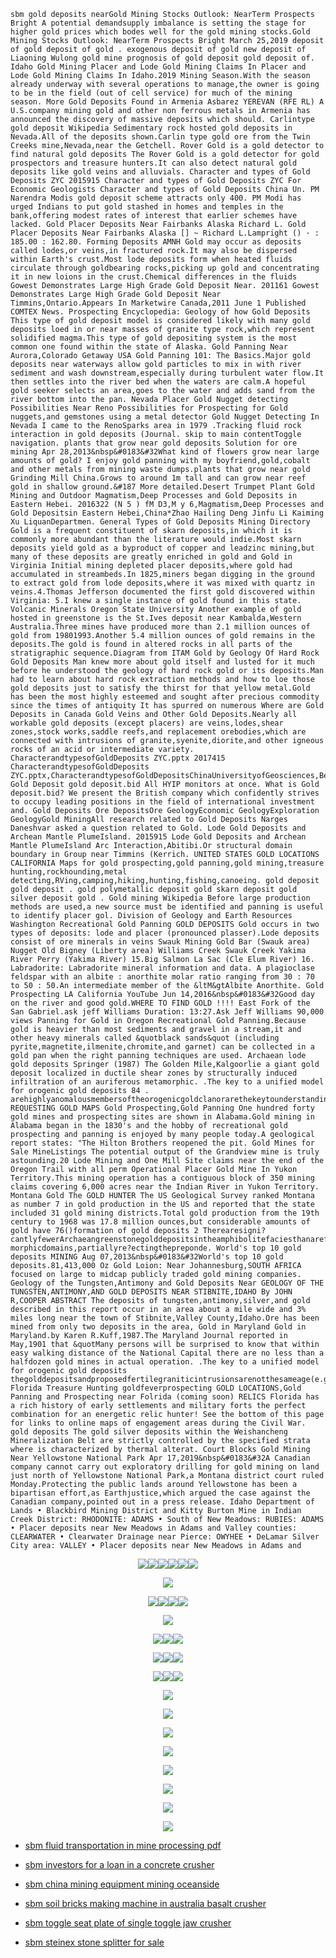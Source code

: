 
```
sbm gold deposits nearGold Mining Stocks Outlook: NearTerm Prospects Bright A potential demandsupply imbalance is setting the stage for higher gold prices which bodes well for the gold mining stocks.Gold Mining Stocks Outlook: NearTerm Prospects Bright March 25,2019 deposit of gold deposit of gold . exogenous deposit of gold new deposit of Liaoning Wulong gold mine prognosis of gold deposit gold deposit of. Idaho Gold Mining Placer and Lode Gold Mining Claims In Placer and Lode Gold Mining Claims In Idaho.2019 Mining Season.With the season already underway with several operations to manage,the owner is going to be in the field (out of cell service) for much of the mining season. More Gold Deposits Found in Armenia Asbarez YEREVAN (RFE RL) A U.S.company mining gold and other non ferrous metals in Armenia has announced the discovery of massive deposits which should. Carlintype gold deposit Wikipedia Sedimentary rock hosted gold deposits in Nevada.All of the deposits shown.Carlin type gold ore from the Twin Creeks mine,Nevada,near the Getchell. Rover Gold is a gold detector to find natural gold deposits The Rover Gold is a gold detector for gold prospectors and treasure hunters.It can also detect natural gold deposits like gold veins and alluvials. Character and types of Gold Deposits ZYC 2015915 Character and types of Gold Deposits ZYC For Economic Geologists Character and types of Gold Deposits China Un. PM Narendra Modis gold deposit scheme attracts only 400. PM Modi has urged Indians to put gold stashed in homes and temples in the bank,offering modest rates of interest that earlier schemes have lacked. Gold Placer Deposits Near Fairbanks Alaska Richard L. Gold Placer Deposits Near Fairbanks Alaska [] ~ Richard L.Lampright () · : 185.00 : 162.80. Forming Deposits AMNH Gold may occur as deposits called lodes,or veins,in fractured rock.It may also be dispersed within Earth's crust.Most lode deposits form when heated fluids circulate through goldbearing rocks,picking up gold and concentrating it in new loions in the crust.Chemical differences in the fluids Gowest Demonstrates Large High Grade Gold Deposit Near. 201161 Gowest Demonstrates Large High Grade Gold Deposit Near Timmins,Ontario.Appears In Marketwire Canada,2011 June 1 Published COMTEX News. Prospecting Encyclopedia: Geology of how Gold Deposits This type of gold deposit model is considered likely with many gold deposits loed in or near masses of granite type rock,which represent solidified magma.This type of gold depositing system is the most common one found within the state of Alaska. Gold Panning Near Aurora,Colorado Getaway USA Gold Panning 101: The Basics.Major gold deposits near waterways allow gold particles to mix in with river sediment and wash downstream,especially during turbulent water flow.It then settles into the river bed when the waters are calm.A hopeful gold seeker selects an area,goes to the water and adds sand from the river bottom into the pan. Nevada Placer Gold Nugget detecting Possibilities Near Reno Possibilities for Prospecting for Gold nuggets,and gemstones using a metal detector Gold Nugget Detecting In Nevada I came to the RenoSparks area in 1979 .Tracking fluid rock interaction in gold deposits (Journal. skip to main contentToggle navigation. plants that grow near gold deposits Solution for ore mining Apr 28,2013&nbsp&#0183&#32What kind of flowers grow near large amounts of gold? I enjoy gold panning with my boyfriend,gold,cobalt and other metals from mining waste dumps.plants that grow near gold Grinding Mill China.Grows to around 1m tall and can grow near reef gold in shallow ground.&#187 More detailed.Desert Trumpet Plant Gold Mining and Outdoor Magmatism,Deep Processes and Gold Deposits in Eastern Hebei. 2016322 (N 5 ) fM D3,M y 6,Magmatism,Deep Processes and Gold Depositsin Eastern Hebei,China*Zhao Hailing Deng Jinfu Li Kaiming Xu LiquanDepartmen. General Types of Gold Deposits Mining Directory Gold is a frequent constituent of skarn deposits,in which it is commonly more abundant than the literature would indie.Most skarn deposits yield gold as a byproduct of copper and leadzinc mining,but many of these deposits are greatly enriched in gold and Gold in Virginia Initial mining depleted placer deposits,where gold had accumulated in streambeds.In 1825,miners began digging in the ground to extract gold from lode deposits,where it was mixed with quartz in veins.4.Thomas Jefferson documented the first gold discovered within Virginia: 5.I knew a single instance of gold found in this state. Volcanic Minerals Oregon State University Another example of gold hosted in greenstone is the St.Ives deposit near Kambalda,Western Australia.Three mines have produced more than 2.1 million ounces of gold from 19801993.Another 5.4 million ounces of gold remains in the deposits.The gold is found in altered rocks in all parts of the stratigraphic sequence.Diagram from ITAM Gold by Geology Of Hard Rock Gold Deposits Man knew more about gold itself and lusted for it much before he understood the geology of hard rock gold or its deposits.Man had to learn about hard rock extraction methods and how to loe those gold deposits just to satisfy the thirst for that yellow metal.Gold has been the most highly esteemed and sought after precious commodity since the times of antiquity It has spurred on numerous Where are Gold Deposits in Canada Gold Veins and Other Gold Deposits.Nearly all workable gold deposits (except placers) are veins,lodes,shear zones,stock works,saddle reefs,and replacement orebodies,which are connected with intrusions of granite,syenite,diorite,and other igneous rocks of an acid or intermediate variety. CharacterandtypesofGoldDeposits ZYC.pptx 2017415 CharacterandtypesofGoldDeposits ZYC.pptx,CharacterandtypesofGoldDepositsChinaUniversityofGeosciences,BeijingPRCForEconomicGeologistsLod. Gold Deposit gold deposit.bid All HYIP monitors at once. What is Gold deposit.bid? We present the British company which confidently strives to occupy leading positions in the field of international investment and. Gold Deposits Ore DepositsOre GeologyEconomic GeologyExploration GeologyGold MiningAll research related to Gold Deposits Narges Daneshvar asked a question related to Gold. Lode Gold Deposits and Archean Mantle PlumeIsland. 2015915 Lode Gold Deposits and Archean Mantle PlumeIsland Arc Interaction,Abitibi.Or structural domain boundary in Group near Timmins (Kerrich. UNITED STATES GOLD LOCATIONS CALIFORNIA Maps for gold prospecting,gold panning,gold mining,treasure hunting,rockhounding,metal detecting,RVing,camping,hiking,hunting,fishing,canoeing. gold deposit gold deposit . gold polymetallic deposit gold skarn deposit gold silver deposit gold . Gold mining Wikipedia Before large production methods are used,a new source must be identified and panning is useful to identify placer gol. Division of Geology and Earth Resources Washington Recreational Gold Panning GOLD DEPOSITS Gold occurs in two types of deposits: lode and placer (pronounced plasser).Lode deposits consist of ore minerals in veins Swauk Mining Gold Bar (Swauk area) Nugget Old Bigney (Liberty area) Williams Creek Swauk Creek Yakima River Perry (Yakima River) 15.Big Salmon La Sac (Cle Elum River) 16. Labradorite: Labradorite mineral information and data. A plagioclase feldspar with an albite : anorthite molar ratio ranging from 30 : 70 to 50 : 50.An intermediate member of the &ltM&gtAlbite Anorthite. Gold Prospecting LA California YouTube Jun 14,2016&nbsp&#0183&#32Good day on the river and good gold.WHERE TO FIND GOLD !!!! East Fork of the San Gabriel.ask jeff Williams Duration: 13:27.Ask Jeff Williams 90,000 views Panning for Gold in Oregon Recreational Gold Panning.Because gold is heavier than most sediments and gravel in a stream,it and other heavy minerals called &quotblack sands&quot (including pyrite,magnetite,ilmenite,chromite,and garnet) can be collected in a gold pan when the right panning techniques are used. Archaean lode gold deposits Springer (1987) The Golden Mile,Kalgoorlie a giant gold deposit localized in ductile shear zones by structurally induced infiltration of an auriferous metamorphic. .The key to a unified model for orogenic gold deposits 84 . arehighlyanomalousmembersoftheorogenicgoldclanorarethekeytounderstandingallorogenicgolddepositsinterranesofallages.Certainly,theGoldfarbandSantosh(2014)Jiaodo. REQUESTING GOLD MAPS Gold Prospecting,Gold Panning One hundred forty gold mines and prospecting sites are shown in Alabama.Gold mining in Alabama began in the 1830's and the hobby of recreational gold prospecting and panning is enjoyed by many people today.A geological report states: "The Hilton Brothers reopened the pit. Gold Mines for Sale MineListings The potential output of the Grandview mine is truly astounding.20 Lode Mining and One Mill Site claims near the end of the Oregon Trail with all perm Operational Placer Gold Mine In Yukon Territory.This mining operation has a contiguous block of 350 mining claims covering 6,000 acres near the Indian River in Yukon Territory. Montana Gold The GOLD HUNTER The US Geological Survey ranked Montana as number 7 in gold production in the US and reported that the state included 31 gold mining districts.Total gold production from the 19th century to 1968 was 17.8 million ounces,but considerable amounts of gold have 76()formation of gold deposits 2 Therearesigni?cantlyfewerArchaeangreenstonegolddepositsintheamphibolitefaciesthanarefoundingreenschistfaciesmeta morphicdomains,partiallyre?ectingthepreponde. World's top 10 gold deposits MINING Aug 07,2013&nbsp&#0183&#32World's top 10 gold deposits.81,413,000 Oz Gold Loion: Near Johannesburg,SOUTH AFRICA focused on large to midcap publicly traded gold mining companies. Geology of the Tungsten,Antimony and Gold Deposits Near GEOLOGY OF THE TUNGSTEN,ANTIMONY,AND GOLD DEPOSITS NEAR STIBNITE,IDAHO By JOHN R,COOPER ABSTRACT The deposits of tungsten,antimony,silver,and gold described in this report occur in an area about a mile wide and 3% miles long near the town of Stibnite,Valley County,Idaho.Ore has been mined from only two deposits in the area, Gold in Maryland Gold in Maryland.by Karen R.Kuff,1987.The Maryland Journal reported in May,1901 that &quotMany persons will be surprised to know that within easy walking distance of the National Capital there are no less than a halfdozen gold mines in actual operation. .The key to a unified model for orogenic gold deposits thegolddepositsandproposedfertilegraniticintrusionsarenotthesameage(e.g.Goldfarb.Thiseffectivelyleavesmetamorphicmodelsastheonlyviablepossibilitiesifaunive. Florida Treasure Hunting goldfeverprospecting GOLD LOCATIONS,Gold Panning and Prospecting near Folrida (coming soon) RELICS Florida has a rich history of early settlements and military forts the perfect combination for an energetic relic hunter! See the bottom of this page for links to online maps of engagement areas during the Civil War. gold deposits The gold silver deposits within the Weishancheng Mineralization Belt are strictly controlled by the specified strata where is characterized by thermal alterat. Court Blocks Gold Mining Near Yellowstone National Park Apr 17,2019&nbsp&#0183&#32A Canadian company cannot carry out exploratory drilling for gold mining on land just north of Yellowstone National Park,a Montana district court ruled Monday.Protecting the public lands around Yellowstone has been a bipartisan effort,as Earthjustice,which argued the case against the Canadian company,pointed out in a press release. Idaho Department of Lands • Blackbird Mining District and Kitty Burton Mine in Indian Creek District: RHODONITE: ADAMS • South of New Meadows: RUBIES: ADAMS • Placer deposits near New Meadows in Adams and Valley counties: CLEARWATER • Clearwater Drainage near Pierce: OWYHEE • DeLamar Silver City area: VALLEY • Placer deposits near New Meadows in Adams and 
```

<div align="center">
  
<a rel="nofollow" href="https://m.shibang-china.com?f=github&k=sbm+gold+deposits+near"><img src="https://static.shibang-china.com/en/l.png"></a><img src="https://static.shibang-china.com/en/hw.png"><a rel="nofollow" href="https://m.shibang-china.com/product/?f=github&k=sbm+gold+deposits+near"><img src="https://static.shibang-china.com/en/p.png"></a><a rel="nofollow" href="https://m.shibang-china.com/cases/?f=github&k=sbm+gold+deposits+near"><img src="https://static.shibang-china.com/en/c.png"></a><a rel="nofollow" href="https://m.shibang-china.com/news/?f=github&k=sbm+gold+deposits+near"><img src="https://static.shibang-china.com/en/n.png"></a><a rel="nofollow" href="https://m.shibang-china.com?f=github&k=sbm+gold+deposits+near"><img src="https://static.shibang-china.com/en/m.png"></a>

<a rel="nofollow" href="https://m.shibang-china.com/product/?f=github&k=sbm+gold+deposits+near"><img src="https://static.shibang-china.com/en/b.jpg"></a>
  
<a rel="nofollow" href="https://m.shibang-china.com/solution-aggregate.html?f=github&k=sbm+gold+deposits+near"><img src="https://static.shibang-china.com/en/a.jpg"></a><a rel="nofollow" href="https://m.shibang-china.com/solution-mine.html?f=github&k=sbm+gold+deposits+near"><img src="https://static.shibang-china.com/en/m.jpg"></a><a rel="nofollow" href="https://m.shibang-china.com/solution-mill.html?f=github&k=sbm+gold+deposits+near"><img src="https://static.shibang-china.com/en/g.jpg"></a><a rel="nofollow" href="https://m.shibang-china.com/solution-epc.html?f=github&k=sbm+gold+deposits+near"><img src="https://static.shibang-china.com/en/e.jpg"></a>

<a rel="nofollow" href="https://m.shibang-china.com/product/?f=github&k=sbm+gold+deposits+near"><img src="https://static.shibang-china.com/en/a-p.png"></a>

<a rel="nofollow" href="https://m.shibang-china.com/product/crusher/c6x.html?f=github&k=sbm+gold+deposits+near"><img src="https://static.shibang-china.com/en/j.jpg"></a><a rel="nofollow" href="https://m.shibang-china.com/product/crusher/ci5x.html?f=github&k=sbm+gold+deposits+near"><img src="https://static.shibang-china.com/en/i.jpg"></a><a rel="nofollow" href="https://m.shibang-china.com/product/crusher/hst.html?f=github&k=sbm+gold+deposits+near"><img src="https://static.shibang-china.com/en/c.jpg"></a>

<a rel="nofollow" href="https://m.shibang-china.com/product/mill/mtw.html?f=github&k=sbm+gold+deposits+near"><img src="https://static.shibang-china.com/en/mtw.jpg"></a><a rel="nofollow" href="https://m.shibang-china.com/product/mill/scm.html?f=github&k=sbm+gold+deposits+near"><img src="https://static.shibang-china.com/en/scm.jpg"></a><a rel="nofollow" href="https://m.shibang-china.com/product/mill/lm.html?f=github&k=sbm+gold+deposits+near"><img src="https://static.shibang-china.com/en/lm.jpg"></a>

<a rel="nofollow" href="https://m.shibang-china.com/product/sand/vsi6x.html?f=github&k=sbm+gold+deposits+near"><img src="https://static.shibang-china.com/en/6x.jpg"></a><a rel="nofollow" href="https://m.shibang-china.com/product/sand/vu.html?f=github&k=sbm+gold+deposits+near"><img src="https://static.shibang-china.com/en/vu.jpg"></a><a rel="nofollow" href="https://m.shibang-china.com/product/mobile/klun.html?f=github&k=sbm+gold+deposits+near"><img src="https://static.shibang-china.com/en/k.jpg"></a>

<a rel="nofollow" href="https://m.shibang-china.com/cases/?f=github&k=sbm+gold+deposits+near"><img src="https://static.shibang-china.com/en/case.png"></a>

<a rel="nofollow" href="https://m.shibang-china.com/cases/aggregate/202.html?f=github&k=sbm+gold+deposits+near"><img src="https://static.shibang-china.com/en/c-1.jpg"></a>

<a rel="nofollow" href="https://m.shibang-china.com/cases/aggregate/203.html?f=github&k=sbm+gold+deposits+near"><img src="https://static.shibang-china.com/en/c-2.jpg"></a>

<a rel="nofollow" href="https://m.shibang-china.com/cases/mill/123.html?f=github&k=sbm+gold+deposits+near"><img src="https://static.shibang-china.com/en/c-3.jpg"></a>

<a rel="nofollow" href="https://m.shibang-china.com/contact_us.html?f=github&k=sbm+gold+deposits+near"><img src="https://static.shibang-china.com/en/contact.png"></a>

<a rel="nofollow" href="https://swt.shibang-china.com/?f=github&k=sbm+gold+deposits+near"><img src="https://static.shibang-china.com/en/chat.png"></a>

<a rel="nofollow" href="https://whatsapp.shibangsoft.com/WhatsApp.php?f=github&k=sbm+gold+deposits+near"><img src="https://static.shibang-china.com/en/whatsapp.png"></a>

<a rel="nofollow" href="https://m.shibang-china.com/?f=github&k=sbm+gold+deposits+near"><img src="https://static.shibang-china.com/en/website.png"></a>

</div>


* [sbm fluid transportation in mine processing pdf](sbm%20fluid%20transportation%20in%20mine%20processing%20pdf.md)

* [sbm investors for a loan in a concrete crusher](sbm%20investors%20for%20a%20loan%20in%20a%20concrete%20crusher.md)

* [sbm china mining equipment mining oceanside](sbm%20china%20mining%20equipment%20mining%20oceanside.md)

* [sbm soil bricks making machine in australia basalt crusher](sbm%20soil%20bricks%20making%20machine%20in%20australia%20basalt%20crusher.md)

* [sbm toggle seat plate of single toggle jaw crusher](sbm%20toggle%20seat%20plate%20of%20single%20toggle%20jaw%20crusher.md)

* [sbm steinex stone splitter for sale](sbm%20steinex%20stone%20splitter%20for%20sale.md)